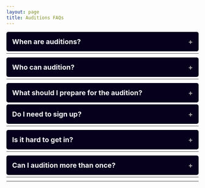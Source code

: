```yaml
---
layout: page
title: Auditions FAQs
---
```

<style>
  .faq-item {
    border-bottom: 1px solid #444;
    margin-bottom: 10px;
  }

  .faq-question {
    display: flex;
    justify-content: space-between;
    align-items: center;
    cursor: pointer;
    font-size: 18px;
    padding: 15px;
    background: #06001C;
    color: #F6F7FC;
    border: none;
    border-radius: 5px;
    transition: background 0.3s ease;
    font-weight: bold;
  }

  .faq-question:after {
    content: '+';
    font-size: 18px;
    color: #aaa;
    transition: transform 0.3s ease;
  }

  .faq-item.open .faq-question:after {
    content: '-';
    transform: rotate(180deg);
  }

  .faq-answer {
    max-height: 0;
    overflow: hidden;
    transition: opacity 0.3s ease, max-height 0.3s ease;
    font-size: 16px;
    background: #06001C;
    color: #F6F7FC;
    margin-top: 5px;
    padding: 0 15px;
    border-radius: 5px;
    opacity: 0;
  }

  .faq-item.open .faq-answer {
    max-height: 350px; 
    opacity: 1;
    padding: 10px 15px;
  }
</style>

<div class="faq-container">
  <div class="faq-item">
    <div class="faq-question" onclick="toggleFAQ(this)">When are auditions?</div>
    <div class="faq-answer">We generally hold auditions on the first or second weekend of both the Fall and Spring semesters. </div>
  </div>
  <div class="faq-item">
    <div class="faq-question" onclick="toggleFAQ(this)">Who can audition?</div>
    <div class="faq-answer">Any college student in the greater Boston area! We rarely take graduate students, but as long as you're enrolled in a degree program and are able to make it to rehearsals on Northeastern's campus you're welcome to try out.</div>
  </div>
  <div class="faq-item">
    <div class="faq-question" onclick="toggleFAQ(this)">What should I prepare for the audition?</div>
    <div class="faq-answer">
        We ask that you prepare a short solo between 60-90 seconds of a verse and a chorus from a song.
        Please try and pick a song that showcases your voice in the genre of music that we sing (pop, indie, etc.).<br><br>
        We ask that you do NOT sing any musical theater or opera pieces, or any other style very different from our style - check out our Spotify/YouTube to listen to our music!<br><br>

        In addition to your solo, we may ask you to do some vocal exercises, or potentially a second song, if we feel we don't yet have a good sense for your voice.
        If you are auditioning for VP, we ask you to prepare a set that showcases your entire kit.<br><br>

        We do NOT allow any background track or instruments to be played while you sing -- it must be completely a cappella!
    </div>
</div>
  <div class="faq-item">
    <div class="faq-question" onclick="toggleFAQ(this)">Do I need to sign up?</div>
    <div class="faq-answer">No, but it helps us out! We'll post signup links on our <a href="https://instagram.com/distilledharmonynu">Instagram</a> a few days before auditions, so you can make sure you get a slot at the time that suits you best. That being said, walk-ins are always welcome!</div>
  </div>
  <div class="faq-item">
    <div class="faq-question" onclick="toggleFAQ(this)">Is it hard to get in?</div>
    <div class="faq-answer">Our group usually has around 12-16 members, so auditions are definitely competitive, but we encourage everyone to audition! </div>
  </div>
  <div class="faq-item">
    <div class="faq-question" onclick="toggleFAQ(this)">Can I audition more than once?</div>
    <div class="faq-answer">Of course! The needs of the group are always changing, so you never know what we’re looking for in a particular semester. Many of our current group members didn't get in on their first try! </div>
</div>

<script>
  function toggleFAQ(element) {
    const parent = element.parentElement;
    parent.classList.toggle('open');
  }
</script>
